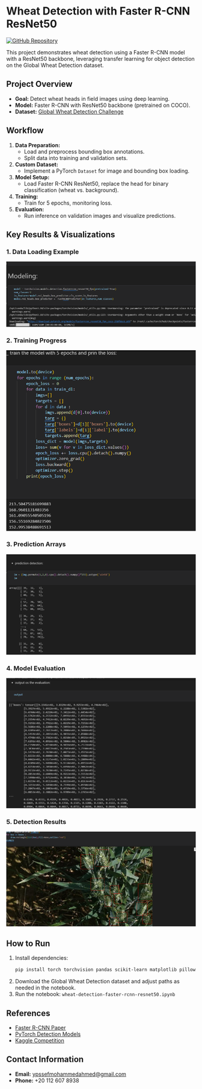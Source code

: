 # Wheat Detection with Faster R-CNN ResNet50

[![GitHub Repository](https://img.shields.io/badge/GitHub-Repository-blue)](https://github.com/Yossefmohammed/wheat-detection-faster-rcnn-resnet50)

This project demonstrates wheat detection using a Faster R-CNN model with a ResNet50 backbone, leveraging transfer learning for object detection on the Global Wheat Detection dataset.

## Project Overview
- **Goal:** Detect wheat heads in field images using deep learning.
- **Model:** Faster R-CNN with ResNet50 backbone (pretrained on COCO).
- **Dataset:** [Global Wheat Detection Challenge](https://www.kaggle.com/competitions/global-wheat-detection/data)

## Workflow
1. **Data Preparation:**
   - Load and preprocess bounding box annotations.
   - Split data into training and validation sets.
2. **Custom Dataset:**
   - Implement a PyTorch `Dataset` for image and bounding box loading.
3. **Model Setup:**
   - Load Faster R-CNN ResNet50, replace the head for binary classification (wheat vs. background).
4. **Training:**
   - Train for 5 epochs, monitoring loss.
5. **Evaluation:**
   - Run inference on validation images and visualize predictions.

## Key Results & Visualizations

### 1. Data Loading Example
![Load the model](https://github.com/Yossefmohammed/wheat-detection-faster-rcnn-resnet50/blob/main/Load%20th%20model.png)

### 2. Training Progress
![Training the model](https://github.com/Yossefmohammed/wheat-detection-faster-rcnn-resnet50/blob/main/Training%20the%20model.png)

### 3. Prediction Arrays
![Prediction arrays](https://github.com/Yossefmohammed/wheat-detection-faster-rcnn-resnet50/blob/main/prediction%20arrays.png)

### 4. Model Evaluation
![Evaluate the model](https://github.com/Yossefmohammed/wheat-detection-faster-rcnn-resnet50/blob/main/Evaluate%20the%20model.png)

### 5. Detection Results
![Detection wheats](https://github.com/Yossefmohammed/wheat-detection-faster-rcnn-resnet50/blob/main/Detection%20wheats.png)

## How to Run
1. Install dependencies:
   ```bash
   pip install torch torchvision pandas scikit-learn matplotlib pillow
   ```
2. Download the Global Wheat Detection dataset and adjust paths as needed in the notebook.
3. Run the notebook: `wheat-detection-faster-rcnn-resnet50.ipynb`

## References
- [Faster R-CNN Paper](https://arxiv.org/abs/1506.01497)
- [PyTorch Detection Models](https://pytorch.org/vision/stable/models.html#object-detection-instance-segmentation-and-person-keypoint-detection)
- [Kaggle Competition](https://www.kaggle.com/competitions/global-wheat-detection)

## Contact Information
- **Email:** [ypssefmohammedahmed@gmail.com](mailto:ypssefmohammedahmed@gmail.com)
- **Phone:** +20 112 607 8938

